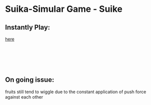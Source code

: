 # Suika-Simular Game - Suike

## Instantly Play:

<a href="https://phuahjinwei.github.io/Suika-Simulator/src/suikeGame.html">here</a>

<br/><br/>
<br/><br/>

## On going issue:

fruits still tend to wiggle due to the constant application of push force against each other
